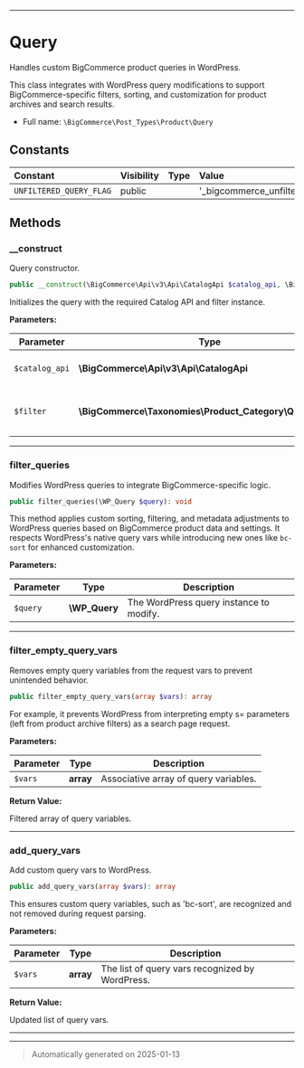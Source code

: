 ***

# Query

Handles custom BigCommerce product queries in WordPress.

This class integrates with WordPress query modifications to support BigCommerce-specific
filters, sorting, and customization for product archives and search results.

* Full name: `\BigCommerce\Post_Types\Product\Query`


## Constants

| Constant | Visibility | Type | Value |
|:---------|:-----------|:-----|:------|
|`UNFILTERED_QUERY_FLAG`|public| |&#039;_bigcommerce_unfiltered&#039;|


## Methods


### __construct

Query constructor.

```php
public __construct(\BigCommerce\Api\v3\Api\CatalogApi $catalog_api, \BigCommerce\Taxonomies\Product_Category\Query_Filter $filter): mixed
```

Initializes the query with the required Catalog API and filter instance.






**Parameters:**

| Parameter | Type | Description |
|-----------|------|-------------|
| `$catalog_api` | **\BigCommerce\Api\v3\Api\CatalogApi** | Instance of the BigCommerce Catalog API. |
| `$filter` | **\BigCommerce\Taxonomies\Product_Category\Query_Filter** | Query filter for handling visibility and customizations. |





***

### filter_queries

Modifies WordPress queries to integrate BigCommerce-specific logic.

```php
public filter_queries(\WP_Query $query): void
```

This method applies custom sorting, filtering, and metadata adjustments to WordPress queries
based on BigCommerce product data and settings. It respects WordPress's native query vars
while introducing new ones like `bc-sort` for enhanced customization.






**Parameters:**

| Parameter | Type | Description |
|-----------|------|-------------|
| `$query` | **\WP_Query** | The WordPress query instance to modify. |





***

### filter_empty_query_vars

Removes empty query variables from the request vars to prevent unintended behavior.

```php
public filter_empty_query_vars(array $vars): array
```

For example, it prevents WordPress from interpreting empty s= parameters (left from product archive filters) as a search page request.






**Parameters:**

| Parameter | Type | Description |
|-----------|------|-------------|
| `$vars` | **array** | Associative array of query variables. |


**Return Value:**

Filtered array of query variables.




***

### add_query_vars

Add custom query vars to WordPress.

```php
public add_query_vars(array $vars): array
```

This ensures custom query variables, such as 'bc-sort',
are recognized and not removed during request parsing.






**Parameters:**

| Parameter | Type | Description |
|-----------|------|-------------|
| `$vars` | **array** | The list of query vars recognized by WordPress. |


**Return Value:**

Updated list of query vars.




***


***
> Automatically generated on 2025-01-13
